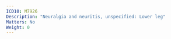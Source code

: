 ```yaml
---
ICD10: M7926
Description: "Neuralgia and neuritis, unspecified: Lower leg"
Matters: No
Weight: 0
---
```

